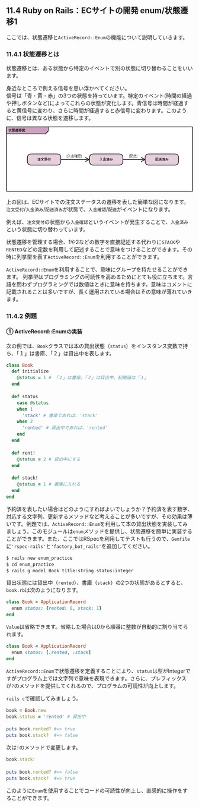 ## 11.4 Ruby on Rails：ECサイトの開発 enum/状態遷移1

ここでは、状態遷移と`ActiveRecord::Enum`の機能について説明していきます。

### 11.4.1 状態遷移とは
状態遷移とは、ある状態から特定のイベントで別の状態に切り替わることをいいます。 

身近なところで例える信号を思い浮かべてください。  
信号は「青・黄・赤」の3つの状態を持っています。特定のイベント(時間の経過や押しボタンなど)によってこれらの状態が変化します。青信号は時間が経過すると黄信号に変わり、さらに時間が経過すると赤信号に変わります。このように、信号は異なる状態を遷移します。

![画像](images/11-4-1.png)

上の図は、ECサイトでの注文ステータスの遷移を表した簡単な図になります。
`注文受付`/`入金済み`/`配送済み`が状態で、`入金確認`/`配送`がイベントになります。

例えば、`注文受付`の状態から`入金確認`というイベントが発生することで、`入金済み`という状態に切り替わっています。

状態遷移を管理する場合、1や2などの数字を直接記述する代わりに`STACK`や`RENTED`などの定数を利用して記述することで意味をつけることができます。その時に列挙型を表す`ActiveRecord::Enum`を利用することができます。

`ActiveRecord::Enum`を利用することで、意味にグループを持たせることができます。
列挙型はプログラミングの可読性を高めるためにとても役に立ちます。言語を問わずプログラミングでは数値はときに意味を持ちます。意味はコメントに記載されることは多いですが、長く運用されている場合はその意味が薄れていきます。

### 11.4.2 例題

#### ① ActiveRecord::Enumの実装

次の例では、`Book`クラスでは本の貸出状態（`status`）をインスタンス変数で持ち、「１」は書庫、「２」は貸出中を表します。

```rb
class Book
  def initialize
    @status = 1 # 「１」は書庫、「２」は貸出中。初期値は「１」
  end

  def status
    case @status
    when 1
      'stack' # 書庫であれば、'stack'
    when 2
      'rented' # 貸出中であれば、'rented'
    end
  end

  def rent!
    @status = 2 # 貸出中にする
  end

  def stack!
    @status = 1 # 書庫に入れる
  end
end
```

予約済を表したい場合はどのようにすればよいでしょうか？予約済を表す数字、対応する文字列、更新するメソッドなど考えることが多いですが、その効果は薄いです。例題では、`ActiveRecord::Enum`を利用して本の貸出状態を実装してみましょう。このモジュールは`enum`メソッドを提供し、状態遷移を簡単に実装することができます。また、ここではRSpecを利用してテストも行うので、`Gemfile`に`'rspec-rails'`と`'factory_bot_rails'`を追加してください。

```sh
$ rails new enum_practice
$ cd enum_practice
$ rails g model Book title:string status:integer
```

貸出状態には貸出中（`rented`）、書庫（`stack`）の2つの状態があるとすると、`book.rb`は次のようになります。

```rb
class Book < ApplicationRecord
  enum status: {rented: 0, stack: 1}
end
```

`Value`は省略できます。省略した場合は0から順番に整数が自動的に割り当てられます。

```rb
class Book < ApplicationRecord
  enum status: [:rented, :stack]
end
```

`ActiveRecord::Enum`で状態遷移を定義することにより、`status`は型がIntegerですがプログラム上では文字列で意味を表現できます。さらに、プレフィックスが`?`のメソッドを提供してくれるので、プログラムの可読性が向上します。

`rails c`で確認してみましょう。

```rb
book = Book.new
book.status = 'rented' # 貸出中

puts book.rented? #=> true
puts book.stack?  #=> false
```

次は`!`のメソッドで変更します。

```rb
book.stack!

puts book.rented? #=> false
puts book.stack?  #=> true
```

このように`Enum`を使用することでコードの可読性が向上し、直感的に操作をすることができます。
